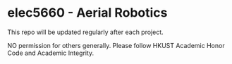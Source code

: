 
# elec5660 - Aerial Robotics

This repo will be updated regularly after each project.

NO permission for others generally. Please follow HKUST Academic Honor Code and Academic Integrity.
